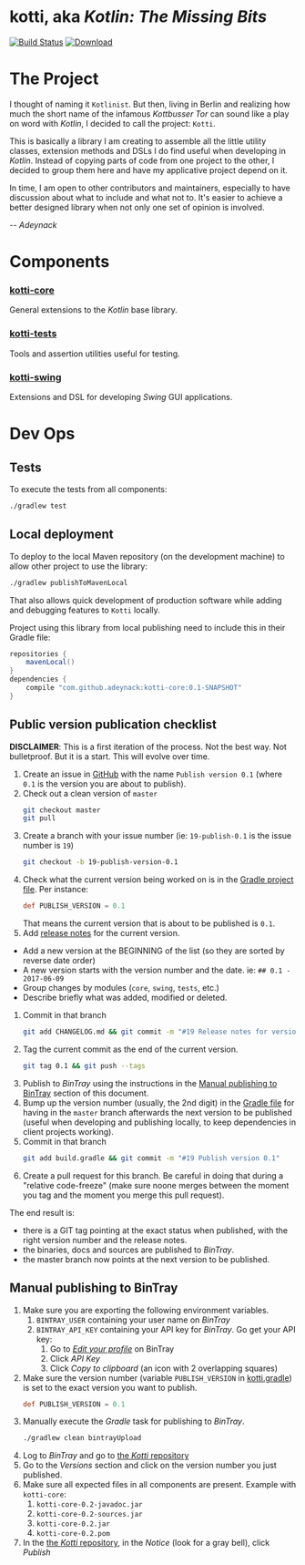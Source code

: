 # kotti, aka _Kotlin: The Missing Bits_

[![Build Status](https://travis-ci.org/Adeynack/kotti.svg?branch=master)](https://travis-ci.org/Adeynack/kotti)
[![Download](https://api.bintray.com/packages/adeynack/kotti/kotti/images/download.svg)](https://bintray.com/adeynack/kotti/kotti/_latestVersion)

# The Project

I thought of naming it `Kotlinist`. But then, living in Berlin and realizing how much the short name of the infamous
_Kottbusser Tor_ can sound like a play on word with _Kotlin_, I decided to call the project: `Kotti`.

This is basically a library I am creating to assemble all the little utility classes, extension methods and DSLs I do
find useful when developing in _Kotlin_. Instead of copying parts of code from one project to the other, I decided to
group them here and have my applicative project depend on it.

In time, I am open to other contributors and maintainers, especially to have discussion about what to include and what
not to. It's easier to achieve a better designed library when not only one set of opinion is involved.

-- _Adeynack_

# Components

### [kotti-core](kotti-core)

General extensions to the _Kotlin_ base library.

### [kotti-tests](kotti-tests)

Tools and assertion utilities useful for testing.

### [kotti-swing](kotti-swing)

Extensions and DSL for developing _Swing_ GUI applications.

# Dev Ops

## Tests

To execute the tests from all components:

```bash
./gradlew test
```

## Local deployment

To deploy to the local Maven repository (on the development machine) to allow other project to use the library:

```bash
./gradlew publishToMavenLocal
```

That also allows quick development of production software while adding and debugging features to `Kotti` locally.

Project using this library from local publishing need to include this in their Gradle file:

```groovy
repositories {
    mavenLocal()
}
dependencies {
    compile "com.github.adeynack:kotti-core:0.1-SNAPSHOT"
}
```

## Public version publication checklist

**DISCLAIMER**: This is a first iteration of the process. Not the best way. Not bulletproof. But it is a start. This will
evolve over time.

1. Create an issue in [GitHub](https://github.com/Adeynack/kotti/issues/new) with the name `Publish version 0.1` (where
   `0.1` is the version you are about to publish).
1. Check out a clean version of `master`
    ```bash
    git checkout master
    git pull
    ```
1. Create a branch with your issue number (ie: `19-publish-0.1` is the issue number is `19`)
   ```bash
   git checkout -b 19-publish-version-0.1
   ```
1. Check what the current version being worked on is in the [Gradle project file](build.gradle). Per instance:
   ```groovy
   def PUBLISH_VERSION = 0.1
   ```
   That means the current version that is about to be published is `0.1`.
1. Add [release notes](CHANGELOG.md) for the current version.
  * Add a new version at the BEGINNING of the list (so they are sorted by reverse date order)
  * A new version starts with the version number and the date. ie: `## 0.1 - 2017-06-09`
  * Group changes by modules (`core`, `swing`, `tests`, etc.)
  * Describe briefly what was added, modified or deleted.
1. Commit in that branch
   ```bash
   git add CHANGELOG.md && git commit -m "#19 Release notes for version 0.1"
   ```
1. Tag the current commit as the end of the current version.
   ```bash
   git tag 0.1 && git push --tags
   ```
1. Publish to _BinTray_ using the instructions in the [Manual publishing to BinTray](#manual-publishing-to-bintray)
   section of this document.
1. Bump up the version number (usually, the 2nd digit) in the [Gradle file](build.gradle) for having in the `master`
   branch afterwards the next version to be published (useful when developing and publishing locally, to keep
   dependencies in client projects working).
1. Commit in that branch
   ```bash
   git add build.gradle && git commit -m "#19 Publish version 0.1"
   ```
1. Create a pull request for this branch. Be careful in doing that during a "relative code-freeze" (make sure noone
   merges between the moment you tag and the moment you merge this pull request).
   
The end result is:
* there is a GIT tag pointing at the exact status when published, with the right version number and the release notes.
* the binaries, docs and sources are published to _BinTray_.
* the master branch now points at the next version to be published.

## Manual publishing to BinTray

1. Make sure you are exporting the following environment variables.
    1. `BINTRAY_USER` containing your user name on _BinTray_
    1. `BINTRAY_API_KEY` containing your API key for _BinTray_. Go get your API key:
        1. Go to [_Edit your profile_](https://bintray.com/profile/edit) on BinTray
        1. Click _API Key_
        1. Click _Copy to clipboard_ (an icon with 2 overlapping squares)
1. Make sure the version number (variable `PUBLISH_VERSION` in [kotti.gradle](kotti.gradle)) is set to the exact version
   you want to publish.
    ```groovy
    def PUBLISH_VERSION = 0.1
    ```
1. Manually execute the _Gradle_ task for publishing to _BinTray_.
    ```bash
    ./gradlew clean bintrayUpload
    ```
1. Log to _BinTray_ and go to [the _Kotti_ repository](https://bintray.com/adeynack/kotti/kotti)
1. Go to the _Versions_ section and click on the version number you just published.
1. Make sure all expected files in all components are present.
   Example with `kotti-core`:
    1. `kotti-core-0.2-javadoc.jar`
    1. `kotti-core-0.2-sources.jar`
    1. `kotti-core-0.2.jar`
    1. `kotti-core-0.2.pom`
1. In the [the _Kotti_ repository](https://bintray.com/adeynack/kotti/kotti), in the _Notice_ (look for a gray bell),
   click _Publish_
